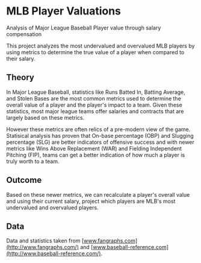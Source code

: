 # MLB Player Valuations
Analysis of Major League Baseball Player value through salary compensation

This project analyzes the most undervalued and overvalued MLB players by using metrics to determine the true value of a player when compared to their salary.


## Theory
In Major League Baseball, statistics like Runs Batted In, Batting Average, and Stolen Bases are the most common metrics used to determine the overall value of a player and the player's impact to a team. Given these statistics, most major league teams offer salaries and contracts that are largely based on these metrics. 

However these metrics are often relics of a pre-modern view of the game. Statisical analysis has proven that On-base percentage (OBP) and Slugging percentage (SLG) are better indicators of offensive success and with newer metrics like Wins Above Replacement (WAR) and Fielding Independent Pitching (FIP), teams can get a better indication of how much a player is truly worth to a team.

## Outcome
Based on these newer metrics, we can recalculate a player's overall value and using their current salary, project which players are MLB's most undervalued and overvalued players.

## Data
Data and statistics taken from [www.fangraphs.com](http://www.fangraphs.com/) and [www.baseball-reference.com](http://www.baseball-reference.com/).
